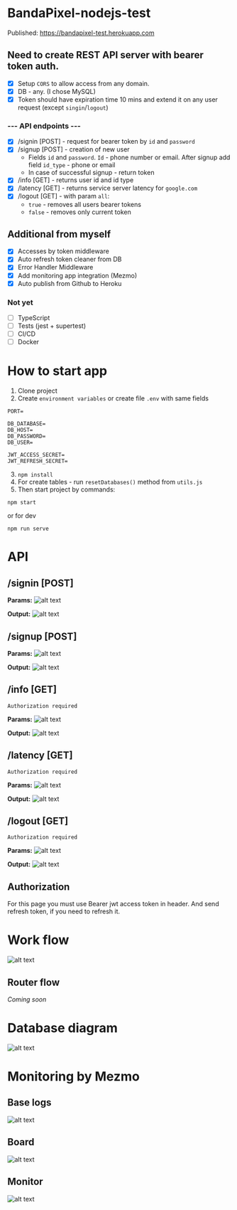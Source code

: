 # BandaPixel-nodejs-test
Published: https://bandapixel-test.herokuapp.com

## Need to create REST API server with bearer token auth.
- [x] Setup `CORS` to allow access from any domain. 
- [x] DB - any. (I chose MySQL)
- [x] Token should have expiration time 10 mins and extend it on any user request (except `singin`/`logout`)
### --- API endpoints ---
- [x] /signin [POST] - request for bearer token by `id` and `password`
- [x] /signup [POST] - creation of new user
	- Fields `id` and `password`. `Id` - phone number or email. After signup add field `id_type` - phone or email
	-	In case of successful signup - return token
- [x] /info [GET] - returns user id and id type
- [x] /latency [GET] - returns service server latency for `google.com`
- [x] /logout [GET] - with param `all`:
    -	`true` - removes all users bearer tokens
    -	`false` - removes only current token
    
## Additional from myself
- [x] Accesses by token middleware
- [x] Auto refresh token cleaner from DB
- [x] Error Handler Middleware
- [x] Add monitoring app integration (Mezmo)
- [x] Auto publish from Github to Heroku

### Not yet
- [ ] TypeScript
- [ ] Tests (jest + supertest)
- [ ] CI/CD
- [ ] Docker

# How to start app
1) Clone project
2) Create `environment variables` or create file `.env` with same fields
```
PORT=

DB_DATABASE=
DB_HOST=
DB_PASSWORD=
DB_USER=

JWT_ACCESS_SECRET=
JWT_REFRESH_SECRET=
```
3) `npm install`
4) For create tables - run `resetDatabases()` method from `utils.js`
5) Then start project by commands:
```
npm start
```
or for dev
```
npm run serve
```

# API
## /signin [POST]
**Params:**
![alt text](./readmeImages/signin_params.png)

**Output:**
![alt text](./readmeImages/signin_output.png)

## /signup [POST]
**Params:**
![alt text](./readmeImages/signin_params.png)

**Output:**
![alt text](./readmeImages/signup_params.png)

## /info [GET]
`Authorization required`

**Params:**
![alt text](./readmeImages/info_params.png)

**Output:**
![alt text](./readmeImages/info_output.png)

## /latency [GET]
`Authorization required`

**Params:**
![alt text](./readmeImages/info_params.png)

**Output:**
![alt text](./readmeImages/latency_output.png)

## /logout [GET]
`Authorization required`

**Params:**
![alt text](./readmeImages/logout_params.png)

**Output:**
![alt text](./readmeImages/logout_output.png)

## Authorization
For this page you must use Bearer jwt access token in header. 
And send refresh token, if you need to refresh it.

# Work flow
![alt text](./readmeImages/base_work_flow.jpg)

## Router flow
_Coming soon_

# Database diagram
![alt text](./readmeImages/db_diagram.jpg)

# Monitoring by Mezmo

## Base logs
![alt text](./readmeImages/base_logs_Mezmo.png)

## Board
![alt text](./readmeImages/board_Mezmo.png)

## Monitor
![alt text](./readmeImages/monitors_Mezmo.png)
